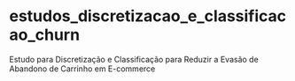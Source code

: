 # estudos_discretizacao_e_classificacao_churn
Estudo para Discretização e Classificação para Reduzir a Evasão de Abandono de Carrinho em E-commerce
